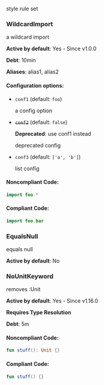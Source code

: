 style rule set

### WildcardImport

a wildcard import

**Active by default**: Yes - Since v1.0.0

**Debt**: 10min

**Aliases**: alias1, alias2

#### Configuration options:

* ``conf1`` (default: ``foo``)

  a config option

* ~~``conf2``~~ (default: ``false``)

  **Deprecated**: use conf1 instead

  deprecated config

* ``conf3`` (default: ``['a', 'b']``)

  list config

#### Noncompliant Code:

```kotlin
import foo.*
```

#### Compliant Code:

```kotlin
import foo.bar
```

### EqualsNull

equals null

**Active by default**: No

### NoUnitKeyword

removes :Unit

**Active by default**: Yes - Since v1.16.0

**Requires Type Resolution**

**Debt**: 5m

#### Noncompliant Code:

```kotlin
fun stuff(): Unit {}
```

#### Compliant Code:

```kotlin
fun stuff() {}
```
